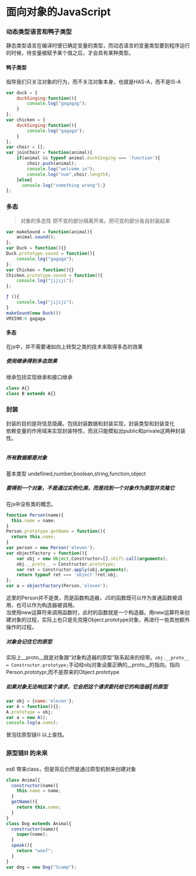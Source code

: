 # 面向对象的JavaScript
### 动态类型语言和鸭子类型
静态类型语言在编译时便已确定变量的类型，而动态语言的变量类型要到程序运行的时候，待变量被赋予某个值之后，才会具有某种类型。
#### 鸭子类型
指导我们只关注对象的行为，而不关注对象本身，也就是HAS-A，而不是IS-A
```js
var duck = {
    duckSinging:function(){
        console.log("gagagag");
    }
};
var chicken = {
    duckSinging:function(){
        console.log("gagaga");
    }
};
var choir = [];
var joinChoir = function(animal){
    if(animal && typeof animal.duckSinging === 'function'){
        choir.push(animal);
        console.log("welcome in");
        console.log("num",choir.length);
    }else{
      console.log("something wrong");}
};
```
### 多态
> 对象的多态性 把不变的部分隔离开来。把可变的部分各自封装起来
```js
var makeSound = function(animal){
    animal.sound();
};
var Duck = function(){}
Duck.prototype.sound = function(){
    console.log("gagaga");
};
var Chicken = function(){}
Chicken.prototype.sound = function(){
    console.log("jijiji");
};

ƒ (){
    console.log("jijiji");
}
makeSound(new Duck())
VM1590:6 gagaga
```
#### 多态
在js中，并不需要诸如向上转型之类的技术来取得多态的效果
##### 使用继承得到多态效果
继承包括实现继承和接口继承
```js
class A{}
class B extends A{}
```
### 封装
封装的目的是将信息隐藏。包括封装数据和封装实现，封装类型和封装变化<br>
依赖变量的作用域来实现封装特性，而且只能模拟出public和private这两种封装性。<br>
```js
```

##### 所有数据都是对象
基本类型 undefined,number,boolean,string,function,object<br>
##### 要得到一个对象，不是通过实例化类，而是找到一个对象作为原型并克隆它
在js中没有类的概念。
```js
function Person(name){
  this.name = name;
}
Person.prototype.getName = function(){
  return this.name;
}
var person = new Person('eleven');
var objectFactory = function(){
    var obj = new Object,Constructor=[].shift.call(arguments);
    obj.__proto__ = Constructor.prototype;
    var ret = Constructor.apply(obj,arguments);
    return typeof ret === 'object'?ret:obj;
};
var a = objectFactory(Person,'eleven');
```
这里的Person并不是类，而是函数构造器，JS的函数既可以作为普通函数被调用，也可以作为构造器被调用。<br>
当使用new运算符来调用函数时，此时的函数就是一个构造器。用new运算符来创建对象的过程，实际上也只是先克隆Object.prototype对象，再进行一些其他额外操作的过程。<br>
##### 对象会记住它的原型
实际上__proto__就是对象跟“对象构造器的原型”联系起来的纽带。`obj.__proto__ = Constructor.prototype;`手动给obj对象设置正确的__proto__的指向。指向Person.prototypr,而不是原来的Object.prototype<br>
##### 如果对象无法响应某个请求，它会把这个请求委托给它的构造器的原型
```js
var obj = {name:'eleven'};
var A = function(){};
A.prototype = obj;
var a = new A();
console.log(a.name);
```
冒泡往原型链⛓️ 以上查找。
### 原型链⛓️ 的未来
es6 带来class，但是背后仍然是通过原型机制来创建对象
```js
class Animal{
  constructor(name){
    this.name = name;
  }
  getName(){
    return this.name;
  }
}
class Dog extends Animal{
  constructor(name){
    super(name);
  }
  speak(){
    return "woof";
  }
}
var dog = new Dog("Scamp");
```

